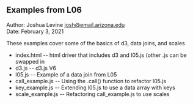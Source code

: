 Examples from L06
------------

Author: Joshua Levine [josh@email.arizona.edu](mailto:josh@email.arizona.edu)  
Date: February 3, 2021


These examples cover some of the basics of d3, data joins, and scales

* index.html -- html driver that includes d3 and l05.js (other .js can be swapped in
* d3.js -- d3.js V6
* l05.js -- Example of a data join from L05
* call_example.js -- Using the .call() function to refactor l05.js
* key_example.js -- Extending l05.js to use a data array with keys
* scale_example.js -- Refactoring call_example.js to use scales

